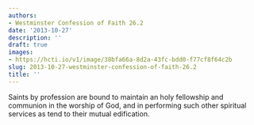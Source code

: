 ```yaml
---
authors:
- Westminster Confession of Faith 26.2
date: '2013-10-27'
description: ''
draft: true
images:
- https://hcti.io/v1/image/38bfa66a-8d2a-43fc-bdd0-f77cf8f64c2b
slug: 2013-10-27-westminster-confession-of-faith-26.2
title: ''
---
```


Saints by profession are bound to maintain an holy fellowship and communion in the worship of God, and in performing such other spiritual services as tend to their mutual edification.
